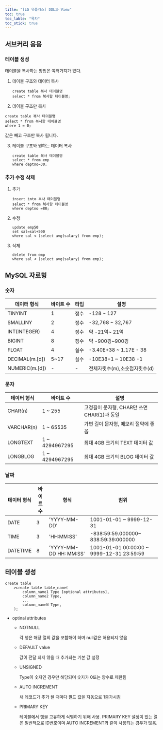 ```yaml
---
title: "[LG 유플러스] DDL과 View"
toc: true
toc_lable: "목차"
toc_stick: true 
---
```


## 서브커리 응용

### 테이블 생성

테이블을 복사하는 방법은 여러가지가 있다.

1. 테이블 구조와 데이터 복사

   ``` mysql
   create table 복사 테이블명
   select * from 복사할 테이블명;
   ```

   

2.  테이블 구조만 복사

   ``` mysql
   create table 복사 테이블명
   select * from 복사할 테이블명
   where 1 = 0;
   ```

   값은 빼고 구조만 복사 됩니다.

3. 테이블 구조와 원하는 데이터 복사

   ``` mysql
   create table 복사 테이블명
   select * from emp
   where deptno=30;
   ```

### 추가 수정 삭제

1. 추가

   ``` mysql
   insert into 복사 테이블명
   select * from 복사할 테이블명
   where deptno =80;
   ```

   

2. 수정

   ``` mysql
   update emp50
   set sal=sal+500
   where sal < (select avg(salary) from emp);
   ```

3. 삭제

   ``` mysql
   delete from emp
   where sal < (select avg(salary) from emp);
   ```

   

## MySQL 자료형

### 숫자

| 데이터 형식    | 바이트 수 | 타입 | 설명                          |
| -------------- | --------- | ---- | ----------------------------- |
| TINYINT        | 1         | 정수 | -128 ~ 127                    |
| SMALLINY       | 2         | 정수 | -32,768 ~ 32,767              |
| INT(INTEGER)   | 4         | 정수 | 약 -21억~ 21억                |
| BIGINT         | 8         | 정수 | 약 -900경~900경               |
| FLOAT          | 4         | 실수 | -3.40E+38 ~ 1.17E - 38        |
| DECIMAL(m.[d]) | 5~17      | 실수 | -10E38+1 ~ 10E38 -1           |
| NUMERIC(m.[d]) | -         | -    | 전체자릿수(m),소숫점자릿수(d) |

### 문자

| 데이터 형식 | 바이트 수      | 설명                                        |
| ----------- | -------------- | ------------------------------------------- |
| CHAR(n)     | 1 ~ 255        | 고정길이 문자형, CHAR만 쓰면 CHAR(1)과 동일 |
| VARCHAR(n)  | 1 ~ 65535      | 가변 길이 문자형, 메모리 절약에 좋음        |
| LONGTEXT    | 1 ~ 4294967295 | 최대 4GB 크기의 TEXT 데이터 값              |
| LONGBLOG    | 1 ~ 4294967295 | 최대 4GB 크기의 BLOG  데이터 값             |

### 날짜

| 데이터 형식 | 바이트 수 | 형식                   | 범위                                      |
| ----------- | --------- | ---------------------- | ----------------------------------------- |
| DATE        | 3         | 'YYYY-MM-DD'           | 1001-01-01 ~ 9999-12-31                   |
| TIME        | 3         | 'HH:MM:SS'             | -838:59:59.000000~ 838:59:39:000000       |
| DATETIME    | 8         | 'YYYY-MM-DD HH: MM:SS' | 1001-01-01 00:00:00 ~ 9999-12-31 23:59:59 |

## 테이블 생성

``` mysql
create table
	>create table table_name(
    	column_name1 Type [optional attributes],
    	column_name2 Type,
    	...
    	column_nameN Type,
    );
```

- optinal attributes

  - NOTNULL

    각 행은 해당 열의 값을 포함해야 하며 null값은 허용되지 않음

  - DEFAULT value

    값이 전달 되지 않을 때 추가되는 기본 값 설정

  - UNSIGNED

    Type이 숫자인 경우만 해당되며 숫자가 0또는 양수로 제한됨

  - AUTO INCREMENT

    새 레코드가 추가 될 때마다 필드 값을 자동으로 1증가시킴

  - PRIMARY KEY

    테이블에서 행을 고유하게 식별하기 위해 사용. PRIMARY KEY 설정이 있는 열은 일반적으로 ID번호이며 AUTO INCREMENT와 같이 사용되는 경우가 많음.

    